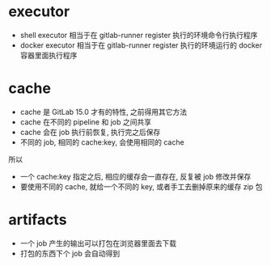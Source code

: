 # executor

- shell executor 相当于在 gitlab-runner register 执行的环境命令行执行程序
- docker executor 相当于在 gitlab-runner register 执行的环境运行的 docker 容器里面执行程序

# cache

- cache 是 GitLab 15.0 才有的特性, 之前得用其它方法
- cache 在不同的 pipeline 和 job 之间共享
- cache 会在 job 执行前恢复, 执行完之后保存
- 不同的 job, 相同的 cache:key, 会使用相同的 cache

所以

- 一个 cache:key 指定之后, 相应的缓存会一直存在, 反复被 job 修改并保存
- 要使用不同的 cache, 就给一个不同的 key, 或者手工去删掉原来的缓存 zip 包

# artifacts

- 一个 job 产生的输出可以打包在浏览器里面去下载
- 打包的东西下个 job 会自动得到
